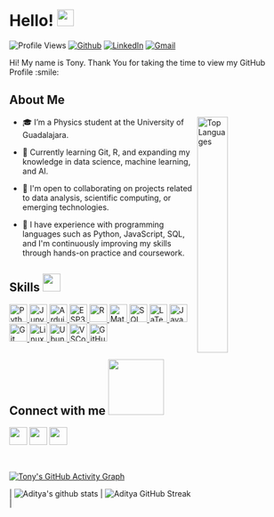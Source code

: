 <h1> Hello! <img src = "https://raw.githubusercontent.com/MartinHeinz/MartinHeinz/master/wave.gif" width = 30px> </h1>
<p align='center'>
</p>


![Profile Views](https://komarev.com/ghpvc/?username=Tonycode-MX&label=Profile%20Views&color=0e75b6&style=flat)
[![Github](https://img.shields.io/github/followers/Tonycode-MX?label=Follow&style=social)](https://github.com/Tonycode-MX)
[![LinkedIn](https://img.shields.io/badge/LinkedIn-blue?style=flat-square&logo=linkedin&logoColor=white)](https://www.linkedin.com/in/tonymartinezanalysis/)
[![Gmail](https://img.shields.io/badge/Gmail-luanrama5@gmail.com-red?style=flat-square&logo=gmail&logoColor=white)](mailto:luanrama5@gmail.com)

<div size='20px'> Hi! My name is Tony. Thank You for taking the time to view my GitHub Profile :smile: 
</div>

<h2> About Me </h2>

<img width="33%" align="right" alt="Top Languages" src="https://github-readme-stats.vercel.app/api?username=Tonycode-MX&show_icons=true&locale=en&count_private=true&hide_rank=true&custom_title=My%20GitHub%20Stats&disable_animations=true&theme=tokyonight" />

- 🎓 I’m a Physics student at the University of Guadalajara.

- 🌱 Currently learning Git, R, and expanding my knowledge in data science, machine learning, and AI.

- 🤝 I'm open to collaborating on projects related to data analysis, scientific computing, or emerging technologies.

- 💼 I have experience with programming languages such as Python, JavaScript, SQL, and I'm continuously improving my skills through hands-on practice and coursework.

<h2> Skills <img src="https://media2.giphy.com/media/QssGEmpkyEOhBCb7e1/giphy.gif" width="32px"> </h2>

<a href="https://github.com/Tonycode-MX?tab=repositories&q=&type=&language=python&sort=">
  <img width="32px" src="https://raw.githubusercontent.com/rahulbanerjee26/githubAboutMeGenerator/main/icons/python.svg" alt="Python">
</a>

<a href="https://github.com/Tonycode-MX">
  <img width="32px" src="https://upload.wikimedia.org/wikipedia/commons/thumb/3/38/Jupyter_logo.svg/1200px-Jupyter_logo.svg.png" alt="Jupyter Notebooks">
</a>

<a href="https://github.com/Tonycode-MX">
  <img width="32px" src="https://github.com/rahulbanerjee26/githubProfileReadmeGenerator/blob/main/icons/arduino.svg" alt="Arduino">
</a>

<a href="https://github.com/Tonycode-MX">
  <img width="32px" src="https://cdn-images-1.medium.com/max/278/1*f5X-ZCG4vlJ7V5W7KPBicg@2x.png" alt="ESP32">
</a>

<a href="https://github.com/Tonycode-MX">
  <img width="32px" src="https://upload.wikimedia.org/wikipedia/commons/thumb/1/1b/R_logo.svg/1280px-R_logo.svg.png" alt="R">
</a>

<a href="https://github.com/Tonycode-MX">
  <img width="32px" src="https://upload.wikimedia.org/wikipedia/commons/thumb/2/21/Matlab_Logo.png/1200px-Matlab_Logo.png" alt="Matlab">
</a>

<a href="https://github.com/Tonycode-MX">
  <img width="32px" src="https://upload.wikimedia.org/wikipedia/commons/8/87/Sql_data_base_with_logo.png" alt="SQL">
</a>

<a href="https://github.com/Tonycode-MX">
  <img width="32px" src="https://www.emv.ovgu.de/emv_media/Layout/Logos/overleaf_og_logo-height-230-width-230.png" alt="LaTeX">
</a>

<a href="https://github.com/Tonycode-MX">
  <img width="32px" src="https://raw.githubusercontent.com/rahulbanerjee26/githubAboutMeGenerator/main/icons/javascript.svg" alt="JavaScript">
</a>

<a href="https://github.com/Tonycode-MX">
  <img width="32px" src="https://raw.githubusercontent.com/rahulbanerjee26/githubAboutMeGenerator/main/icons/git.svg" alt="Git">
</a>

<a href="https://github.com/Tonycode-MX">
  <img width="32px" src="https://raw.githubusercontent.com/rahulbanerjee26/githubAboutMeGenerator/main/icons/linux.svg" alt="Linux">
</a>

<a href="https://github.com/Tonycode-MX">
  <img width="32px" src="https://cdn-icons-png.flaticon.com/512/888/888879.png" alt="Ubuntu">
</a>

<a href="https://github.com/Tonycode-MX">
  <img width="32px" src="https://upload.wikimedia.org/wikipedia/commons/thumb/9/9a/Visual_Studio_Code_1.35_icon.svg/2048px-Visual_Studio_Code_1.35_icon.svg.png" alt="VSCode">
</a>

<a href="https://github.com/Tonycode-MX">
  <img width="32px" src="https://raw.githubusercontent.com/rahulbanerjee26/githubAboutMeGenerator/main/icons/github.svg" alt="GitHub">
</a>



<h2> Connect with me <img src='https://raw.githubusercontent.com/ShahriarShafin/ShahriarShafin/main/Assets/handshake.gif' width="100px"> </h2>
<a href = 'https://www.linkedin.com/in/tonymartinezanalysis/'> <img width = '32px' align= 'center' src="https://raw.githubusercontent.com/rahulbanerjee26/githubAboutMeGenerator/main/icons/linked-in-alt.svg"/></a> 
<a href = 'https://discord.com/users/itonycol'> <img width = '32px' align= 'center' src="https://raw.githubusercontent.com/rahulbanerjee26/githubAboutMeGenerator/main/icons/discord.svg"/></a>
<a href = 'https://www.github.com/Tonycode-MX'> <img width = '32px' align= 'center' src="https://raw.githubusercontent.com/rahulbanerjee26/githubAboutMeGenerator/main/icons/github.svg"/></a>


  
<br>
<br>
  <br>
  
[![Tony's GitHub Activity Graph](https://github-readme-activity-graph.vercel.app/graph?username=Tonycode-MX&theme=tokyo-night)](https://github.com/Tonycode-MX)

| ![Aditya's github stats](https://github-readme-stats.vercel.app/api?username=Tonycode-MX&show_icons=true&theme=tokyonight) | ![Aditya GitHub Streak](https://github-readme-streak-stats.herokuapp.com/?user=Tonycode-MX&theme=tokyonight) |



<br>


